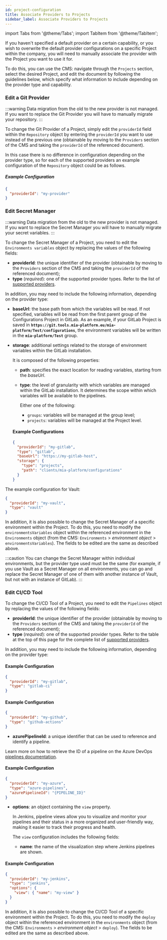 ```yaml
---
id: project-configuration
title: Associate Providers to Projects
sidebar_label: Associate Providers to Projects
---
```


import Tabs from '@theme/Tabs';
import TabItem from '@theme/TabItem';

If you haven't specified a default provider on a certain capability, or you wish to overwrite the default provider configurations on a specific Project within the company, you will need to manually associate the provider with the Project you want to use it for.

To do this, you can use the CMS: navigate through the `Projects` section, select the desired Project, and edit the document by following the guidelines below, which specify what information to include depending on the provider type and capability.

### Edit a Git Provider

:::warning
Data migration from the old to the new provider is not managed. If you want to replace the Git Provider you will have to manually migrate your repository.
:::

To change the Git Provider of a Project, simply edit the `providerId` field within the `Repository` object by entering the `providerId` you want to use instead of the previous one (obtainable by moving to the `Providers` section of the CMS and taking the `providerId` of the referenced document).

In this case there is no difference in configuration depending on the provider type, so for each of the supported providers an example configuration of the `Repository` object could be as follows.

##### Example Configuration

  ```json
  {
    "providerId": "my-provider"
  }
  ```

### Edit Secret Manager

:::warning
Data migration from the old to the new provider is not managed. If you want to replace the Secret Manager you will have to manually migrate your secret variables.
:::

To change the Secret Manager of a Project, you need to edit the `Environments variables` object by replacing the values of the following fields:

* **providerId**: the unique identifier of the provider (obtainable by moving to the `Providers` section of the CMS and taking the `providerId` of the referenced document);
* **type** (*required*): one of the supported provider types. Refer to the list of [supported providers](/console/company-configuration/providers/overview.md).

In addition, you may need to include the following information, depending on the provider type:

<Tabs>
<TabItem value="gitlab" label="GitLab">

* **baseUrl**: the base path from which the variables will be read.
    If not specified, variables will be read from the first parent group of the Configurations Project in GitLab.
    As an example, if your GitLab Project is saved in **`https://git.tools.mia-platform.eu/mia-platform/Test/configurations`**, the environment variables will be written in the **`mia-platform/Test`** group.

* **storage**: additional settings related to the storage of environment variables within the GitLab installation.

  It is composed of the following properties:

  * **path**: specifies the exact location for reading variables, starting from the _baseUrl_.
  * **type**: the level of granularity with which variables are managed within the GitLab installation.
    It determines the scope within which variables will be available to the pipelines.

    Either one of the following:
    * `groups`: variables will be managed at the group level;
    * `projects`: variables will be managed at the Project level.


  #### Example Configurations

  ```json
  {
    "providerId": "my-gitlab",
    "type": "gitlab",
    "baseUrl": "https://my-gitlab-host",
    "storage": {
      "type": "projects",
      "path": "clients/mia-platform/configurations"
    }
  }
  ```

</TabItem>
<TabItem value="vault" label="Vault">

The example configuration for Vault:

```json
{
  "providerId": "my-vault",
  "type": "vault"
}
```

</TabItem>
</Tabs>

In addition, it is also possible to change the Secret Manager of a specific environment within the Project.
To do this, you need to modify the `environmentsVariables` object within the referenced environment in the `Environments` object
(from the CMS: `Environments` > *environment object* > `environmentsVariables`). The fields to be edited are the same as described above.

:::caution
You can change the Secret Manager within individual environments, but the provider type used must be the same
(for example, if you use Vault as a Secret Manager on all environments, you can go and replace the Secret Manager of one of them with another instance of Vault, but not with an instance of GitLab).
:::

### Edit CI/CD Tool

To change the CI/CD Tool of a Project, you need to edit the `Pipelines` object by replacing the values of the following fields:

* **providerId**: the unique identifier of the provider (obtainable by moving to the `Providers` section of the CMS and taking the `providerId` of the referenced document);
* **type** (*required*): one of the supported provider types. Refer to the table at the top of this page for the complete list of [supported providers](/console/company-configuration/providers/overview.md).

In addition, you may need to include the following information, depending on the provider type:

<Tabs>
<TabItem value="gitlab" label="GitLab">

#### Example Configuration

```json
{
  "providerId": "my-gitlab",
  "type": "gitlab-ci"
}
```
</TabItem>
<TabItem value="github" label="GitHub">

#### Example Configuration

```json
{
  "providerId": "my-github",
  "type": "github-actions"
}
```
</TabItem>
<TabItem value="azure-devops" label="Azure DevOps">

- **azurePipelineId**: a unique identifier that can be used to reference and identify a pipeline.

Learn more on how to retrieve the ID of a pipeline on the Azure DevOps [pipelines documentation](https://learn.microsoft.com/en-us/azure/devops/pipelines).

#### Example Configuration

```json
{
  "providerId": "my-azure",
  "type": "azure-pipelines",
  "azurePipelineId": "{PIPELINE_ID}"
}
```

</TabItem>
<TabItem value="jenkins" label="Jenkins">

- **options**: an object containing the `view` property.

  In Jenkins, pipeline views allow you to visualize and monitor your pipelines and their status in a more organized and user-friendly way, making it easier to track their progress and health.

  The `view` configuration includes the following fields: 

  - **name**: the name of the visualization step where Jenkins pipelines are shown.

#### Example Configuration

```json
{
  "providerId": "my-jenkins",
  "type": "jenkins",
  "options": {
    "view": { "name": "my-view" }
  }
}
```

</TabItem>
</Tabs>

In addition, it is also possible to change the CI/CD Tool of a specific environment within the Project.
To do this, you need to modify the `deploy` object within the referenced environment in the `environments` object
(from the CMS: `Environments` > *environment object* > `deploy`). The fields to be edited are the same as described above.
